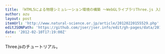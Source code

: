 ```yaml
---
title: 『HTML5による物理シミュレーション環境の構築 ～WebGLライブラリThree.js 入門（１／３）～』
author: azu
layout: post
itemUrl: 'http://www.natural-science.or.jp/article/20120220155529.php'
editJSONPath: 'https://github.com/jser/jser.info/edit/gh-pages/data/2012/02/index.json'
date: '2012-02-10T17:19:00Z'
---
```

Three.jsのチュートリアル。
